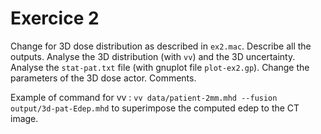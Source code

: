 # Exercice 2

Change for 3D dose distribution as described in ```ex2.mac```. Describe all the outputs. Analyse the 3D distribution (with ```vv```) and the 3D uncertainty. Analyse the ```stat-pat.txt``` file (with gnuplot file ```plot-ex2.gp```). Change the parameters of the 3D dose actor. Comments.

Example of command for vv : ```vv data/patient-2mm.mhd --fusion output/3d-pat-Edep.mhd``` to superimpose the computed edep to the CT image.
